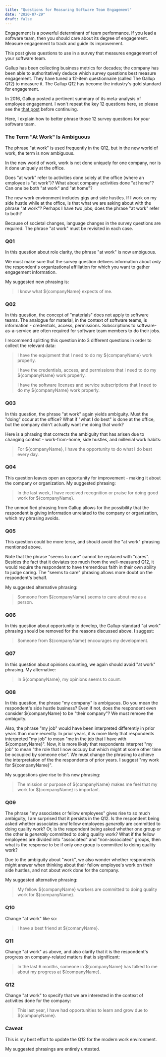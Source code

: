```yaml
---
title: "Questions for Measuring Software Team Engagement"
date: "2020-07-29"
draft: false
---
```


Engagement is a powerful determinant of team performance.  If you lead a
software team, then you should care about its degree of engagement. Measure
engagement to track and guide its improvement.

This post gives questions to use in a survey that measures engagement of your
software team.

<!--more-->

Gallup has been collecting business metrics for decades; the company has been
able to authoritatively deduce which survey questions best measure engagement.
They have tuned a 12-item questionnaire (called The Gallup Q12) to measure it.
The Gallup Q12 has become the industry's gold standard for engagement.

In 2016, Gallup posted a pertinent summary of its meta-analysis of employee
engagement. I won't repeat the key 12 questions here, so please see the
[that post](https://www.gallup.com/workplace/236468/moneyball-business-employee-engagement-meta-analysis.aspx)
before continuing.

Here, I explain how to better phrase those 12 survey questions for your
software team.

### The Term "At Work" Is Ambiguous

The phrase "at work" is used frequently in the Q12, but in the new world of
work, the term is now ambiguous.

In the new world of work, work is not done uniquely for one company, nor is it
done uniquely at the office.

Does "at work" refer to activities done solely at the office (where an employee
is "at work")? What about company activities done "at home"? Can one be both
"at work" and "at home"?

The new work environment includes gigs and side hustles. If I work on my side
hustle while at the office, is that what we are asking about with the phrase
"at work"? Perhaps I have two jobs; does the phrase "at work" refer to both?

Because of societal changes, language changes in the survey questions are
required. The phrase "at work" must be revisited in each case.


### Q01

In this question about role clarity, the phrase "at work" is now ambiguous.

We must make sure that the survey question delivers information about *only*
the respondent's organizational affiliation for which you want to gather
engagement information.

My suggested new phrasing is:

  > I know what ${companyName} expects of me.


### Q02

In this question, the concept of "materials" does not apply to software teams.
The analogue for material, in the context of software teams, is information -
credentials, access, permissions. Subscriptions to software-as-a-service are
often required for software team members to do their jobs.

I recommend splitting this question into 3 different questions in order to
collect the relevant data:

  > I have the equipment that I need to do my ${companyName} work properly.
  >
  > I have the credentials, access, and permissions that I need to do my
  > ${companyName} work properly.
  >
  > I have the software licenses and service subscriptions that I need to do my
  > ${companyName} work properly.


### Q03

In this question, the phrase "at work" again yields ambiguity. Must the "doing"
occur at the office? What if "what I do best" is done at the office, but the
company didn't actually want me doing that work?

Here is a phrasing that corrects the ambiguity that has arisen due to changing
context - work-from-home, side hustles, and millenial work habits:

  > For ${companyName}, I have the opportunity to do what I do best every day.


### Q04

This question leaves open an opportunity for improvement - making it about the
company or organization. My suggested phrasing:

  > In the last week, I have received recognition or praise for doing good work
  > for ${companyName}.

The unmodified phrasing from Gallup allows for the possibility that the
respondent is giving information unrelated to the company or organization,
which my phrasing avoids.


### Q05

This question could be more terse, and should avoid the "at work" phrasing
mentioned above.

Note that the phrase "seems to care" cannot be replaced with "cares". Besides
the fact that it deviates too much from the well-measured Q12, it would require
the respondent to have tremendous faith in their own ability to judge caring.
The "seems to care" phrasing allows more doubt on the respondent's behalf.

My suggested alternative phrasing:

  > Someone from ${companyName} seems to care about me as a person.


### Q06

In this question about opportunity to develop, the Gallup-standard "at work"
phrasing should be removed for the reasons discussed above. I suggest:

  > Someone from ${companyName} encourages my development.


### Q07

In this question about opinions counting, we again should avoid "at work"
phrasing. My alternative:

  > In ${companyName}, my opinions seems to count.


### Q08

In this question, the phrase "my company" is ambiguous. Do you mean the
respondent's side hustle business? Even if not, does the respondent even
consider ${companyName} to be "their company"? We must remove the ambiguity.

Also, the phrase "my job" would have been interpreted differently in prior
years than more recently. In prior years, it is more likely that respondents
interpreted "my job" to mean "me in the job that I have with ${companyName}".
Now, it is more likely that respondents interpret "my job" to mean "the role
that I now occupy but which might at some other time be occupied by someone
else". We must change the phrasing to achieve the interpretation of the the
respondents of prior years. I suggest "my work for ${companyName}".

My suggestions give rise to this new phrasing:

  > The mission or purpose of ${companyName} makes me feel that my work for
  > ${companyName} is important.


### Q09

The phrase "my associates or fellow employees" gives rise to so much ambiguity,
I am surprised that it persists in the Q12. Is the respondent being asked
whether associates *and* fellow employees *generally* are committed to doing
quality work? Or, is the respondent being asked whether one group or the other
is *generally* committed to doing quality work? What if the fellow employees
are divided into "associated" and "non-associated" groups, then what is the
response to be if only one group is committed to doing quality work?

Due to the ambiguity about "work", we also wonder whether respondents might
answer when thinking about their fellow employee's work on their side hustles,
and not about work done for the company.

My suggested alternative phrasing:

  > My fellow ${companyName} workers are committed to doing quality work for
  > ${companyName}.


### Q10

Change "at work" like so:

  > I have a best friend at ${comanyName}.


### Q11

Change "at work" as above, and also clarify that it is the respondent's
progress on company-related matters that is significant:

   > In the last 6 months, someone in ${companyName} has talked to me about my
   > progress at ${companyName}.


### Q12

Change "at work" to specify that we are interested in the context of activities
done for the company:

  > This last year, I have had opportunities to learn and grow due to
  > ${companyName}.


### Caveat

This is my best effort to update the Q12 for the modern work environment.

My suggested phrasings are entirely untested.
